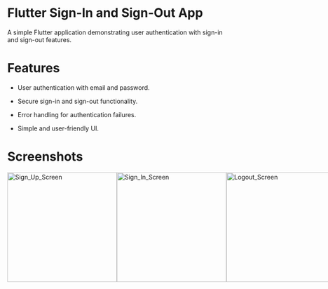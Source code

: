 # Flutter Sign-In and Sign-Out App

A simple Flutter application demonstrating user authentication with sign-in and sign-out features.

# Features

- User authentication with email and password.
  
- Secure sign-in and sign-out functionality.
  
- Error handling for authentication failures.
  
- Simple and user-friendly UI.

# Screenshots
<div style="display: flex; justify-content: space-around; align-items: center;">
  <img src="https://github.com/user-attachments/assets/1ae1980f-80ff-46a3-ac98-c4c9f2a4c132" alt="Sign_Up_Screen" width="250" />
  <img src="https://github.com/user-attachments/assets/5e535da2-ab14-4212-a59f-390c655e978d" alt="Sign_In_Screen" width="250" />
  <img src="https://github.com/user-attachments/assets/84b48ced-9c43-4ad0-a5f6-ff5808501656" alt="Logout_Screen" width="250" />
</div>



